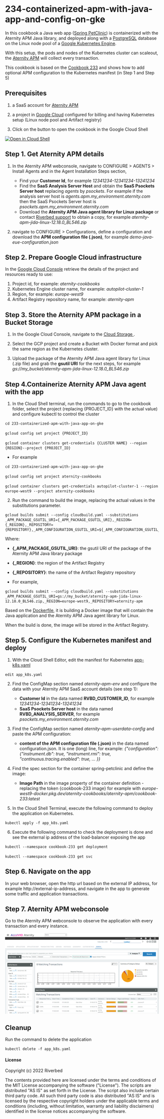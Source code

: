 # 234-containerized-apm-with-java-app-and-config-on-gke

In this cookbook a Java web app ([Spring PetClinic](https://github.com/spring-projects/spring-petclinic)) is containerized with the Aternity APM Java library, and deployed along with a [PostgreSQL](https://www.postgresql.org) database on the Linux node pool of a [Google Kubernetes Engine](https://cloud.google.com/kubernetes-engine).

With this setup, the pods and nodes of the Kubernetes cluster can scaleout, the [Aternity APM](https://www.riverbed.com/products/application-performance-monitoring) will collect every transaction.

This cookbook is based on the [Cookbook 233](../233-containerized-apm-with-java-app-on-gke/) and shows how to add optional APM configuration to the Kubernetes manifest (in Step 1 and Step 5)

## Prerequisites

1. a SaaS account for [Aternity APM](https://www.riverbed.com/products/application-performance-monitoring)

2. a project in [Google Cloud](https://console.cloud.google.com) configured for billing and having Kubernetes setup (Linux node pool and Artifact registry)

3. Click on the button to open the cookbook in the Google Cloud Shell

[![Open in Cloud Shell](https://www.gstatic.com/cloudssh/images/open-btn.svg)](https://console.cloud.google.com/cloudshell/open?git_repo=https://github.com/Aternity/Tech-Community&tutorial=234-containerized-apm-with-java-app-and-config-on-gke/README.md)

## Step 1. Get Aternity APM details

1. In the Aternity APM webconsole, navigate to CONFIGURE > AGENTS > Install Agents and in the Agent Installation Steps section,

   - Find your **Customer Id**, for example *12341234-12341234-13241234*
   - Find the **SaaS Analysis Server Host** and obtain the **SaaS Psockets Server host** replacing *agents* by *psockets*. For example if the analysis server host is *agents.apm.my_environment.aternity.com* then the SaaS Psockets Server host is *psockets.apm.my_environment.aternity.com*
   - Download the **Aternity APM Java agent library for Linux package** or contact [Riverbed support](https://support.riverbed.com/) to obtain a copy, for example *aternity-apm-jida-linux-12.18.0_BL546.zip*

2. navigate to CONFIGURE > Configurations, define a configuration and download the **APM configuration file (.json)**, for example *demo-java-eue-configuration.json*

## Step 2. Prepare Google Cloud infrastructure

In the [Google Cloud Console](https://console.cloud.google.com) retrieve the details of the project and resources ready to use:

1. Project id, for example: *aternity-cookbooks*
2. Kubernetes Engine cluster name, for example: *autopilot-cluster-1*
3. Region, for example: *europe-west9*
4. Artifact Registry repository name, for example: *aternity-apm*

## Step 3. Store the Aternity APM package in a Bucket Storage

1. In the Google Cloud Console, navigate to the [Cloud Storage ](https://console.cloud.google.com/storage/browser).

2. Select the GCP project and create a Bucket with Docker format and pick the same region as the Kubernetes cluster.

3. Upload the package of the Aternity APM Java agent library for Linux (.zip file) and grab the **gsutil URI** for the next steps, for example *gs://my_bucket/aternity-apm-jida-linux-12.18.0_BL546.zip*

## Step 4.Containerize Aternity APM Java agent with the app

1. In the Cloud Shell terminal, run the commands to go to the cookbook folder, select the project (replacing {PROJECT_ID} with the actual value) and configure kubectl to control the cluster

```shell
cd 233-containerized-apm-with-java-app-on-gke

gcloud config set project {PROJECT_ID}

gcloud container clusters get-credentials {CLUSTER NAME} --region {REGION}--project {PROJECT_ID}
```

   - For example

```shell
cd 233-containerized-apm-with-java-app-on-gke

gcloud config set project aternity-cookbooks

gcloud container clusters get-credentials autopilot-cluster-1 --region europe-west9 --project aternity-cookbooks
```

2. Run the command to build the image, replacing the actual values in the substitutions parameter.

```shell
gcloud builds submit --config cloudbuild.yaml --substitutions _APM_PACKAGE_GSUTIL_URI={_APM_PACKAGE_GSUTIL_URI},_REGION={_REGION},_REPOSITORY={REPOSITORY},_APM_CONFIGURATION_GSUTIL_URI=${_APM_CONFIGURATION_GSUTIL_URI}
```

Where:

   - **{_APM_PACKAGE_GSUTIL_URI}**: the gsutil URI of the package of the Aternity APM Java library package
   - **{_REGION}**: the region of the Artifact Registry
   - **{_REPOSITORY}**: the name of the Artifact Registry repository

   - For example,

```shell
gcloud builds submit --config cloudbuild.yaml --substitutions _APM_PACKAGE_GSUTIL_URI=gs://my_bucket/aternity-apm-jida-linux-12.18.0_BL546.zip,_REGION=europe-west9,_REPOSITORY=aternity-apm
```

Based on the [Dockerfile](Dockerfile), it is building a Docker image that will contain the Java application and the Aternity APM Java agent library for Linux.

When the build is done, the image will be stored in the Artifact Registry.

## Step 5. Configure the Kubernetes manifest and deploy

1. With the Cloud Shell Editor, edit the manifest for Kubernetes [app-k8s.yaml](app-k8s.yaml)

```shell
edit app_k8s.yaml
```

2. Find the ConfigMap section named *aternity-apm-env* and configure the data with your Aternity APM SaaS account details (see step 1):

   - **Customer Id** in the data named **RVBD_CUSTOMER_ID**, for example *12341234-12341234-13241234*
   - **SaaS Psockets Server host** in the data named **RVBD_ANALYSIS_SERVER**, for example *psockets.my_environment.aternity.com*

3. Find the ConfigMap section named *aternity-apm-userdata-config* and paste the APM configuration:

   - **content of the APM configuration file (.json)** in the data named configuration.json. It is one (long) line, for example: *{"configuration": {"instrument.db": true, "instrument.rmi": true, "continuous.tracing.enabled": true, ... }}*

4. Find the spec section for the container spring-petclinic and define the image:

   - **Image Path** in the image property of the container definition - replacing the token {cookbook-233 image} for example with *europe-west9-docker.pkg.dev/aternity-cookbooks/aternity-apm/cookbook-233:latest*

5. In the Cloud Shell Terminal, execute the following command to deploy the application on Kubernetes. 

```shell
kubectl apply -f app_k8s.yaml
```

6. Execute the following command to check the deployment is done and see the external ip address of the load-balancer exposing the app

```shell
kubectl --namespace cookbook-233 get deployment

kubectl --namespace cookbook-233 get svc
```

## Step 6. Navigate on the app

In your web browser, open the http url based on the external IP address, for example http://external-ip-address, and navigate in the app to generate some traffic and application transactions.

## Step 7. Aternity APM webconsole 

Go to the Aternity APM webconsole to observe the application with every transaction and every instance.

![Aternity APM every transactions](images/cookbook-234-transactions.png)

## Cleanup

Run the command to delete the application

```shell
kubectl delete -f app_k8s.yaml
```

#### License

Copyright (c) 2022 Riverbed

The contents provided here are licensed under the terms and conditions of the MIT License accompanying the software ("License"). The scripts are distributed "AS IS" as set forth in the License. The script also include certain third party code. All such third party code is also distributed "AS IS" and is licensed by the respective copyright holders under the applicable terms and conditions (including, without limitation, warranty and liability disclaimers) identified in the license notices accompanying the software.
